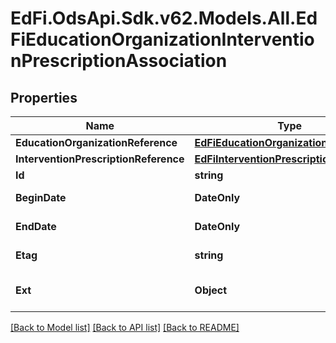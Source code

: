 # EdFi.OdsApi.Sdk.v62.Models.All.EdFiEducationOrganizationInterventionPrescriptionAssociation

## Properties

Name | Type | Description | Notes
------------ | ------------- | ------------- | -------------
**EducationOrganizationReference** | [**EdFiEducationOrganizationReference**](EdFiEducationOrganizationReference.md) |  | 
**InterventionPrescriptionReference** | [**EdFiInterventionPrescriptionReference**](EdFiInterventionPrescriptionReference.md) |  | 
**Id** | **string** |  | [optional] 
**BeginDate** | **DateOnly** | The begin date of the period during which the intervention prescription is available. | [optional] 
**EndDate** | **DateOnly** | The end date of the period during which the intervention prescription is available. | [optional] 
**Etag** | **string** | A unique system-generated value that identifies the version of the resource. | [optional] 
**Ext** | **Object** | Extensions to the EducationOrganizationInterventionPrescriptionAssociation entity. | [optional] 

[[Back to Model list]](../../README.md#documentation-for-models) [[Back to API list]](../../README.md#documentation-for-api-endpoints) [[Back to README]](../../README.md)

